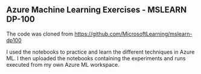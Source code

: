 ## Azure Machine Learning Exercises - MSLEARN DP-100

The code was cloned from https://github.com/MicrosoftLearning/mslearn-dp100

I used the notebooks to practice and learn the different techniques in Azure ML.
I then uploaded the notebooks containing the experiments and runs executed from my own Azure ML workspace.
